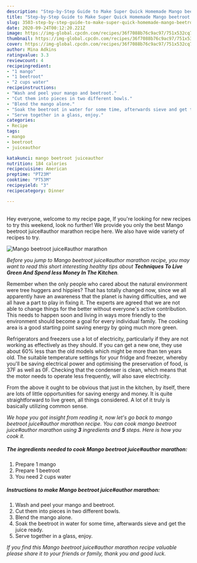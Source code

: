```yaml
---
description: "Step-by-Step Guide to Make Super Quick Homemade Mango beetroot juice#author marathon"
title: "Step-by-Step Guide to Make Super Quick Homemade Mango beetroot juice#author marathon"
slug: 3503-step-by-step-guide-to-make-super-quick-homemade-mango-beetroot-juiceauthor-marathon
date: 2020-09-24T00:12:20.221Z
image: https://img-global.cpcdn.com/recipes/36f7088b76c9ac97/751x532cq70/mango-beetroot-juiceauthor-marathon-recipe-main-photo.jpg
thumbnail: https://img-global.cpcdn.com/recipes/36f7088b76c9ac97/751x532cq70/mango-beetroot-juiceauthor-marathon-recipe-main-photo.jpg
cover: https://img-global.cpcdn.com/recipes/36f7088b76c9ac97/751x532cq70/mango-beetroot-juiceauthor-marathon-recipe-main-photo.jpg
author: Mina Adkins
ratingvalue: 3.3
reviewcount: 4
recipeingredient:
- "1 mango"
- "1 beetroot"
- "2 cups water"
recipeinstructions:
- "Wash and peel your mango and beetroot."
- "Cut them into pieces in two different bowls."
- "Blend the mango alone."
- "Soak the beetroot in water for some time, afterwards sieve and get the juice ready."
- "Serve together in a glass, enjoy."
categories:
- Recipe
tags:
- mango
- beetroot
- juiceauthor

katakunci: mango beetroot juiceauthor 
nutrition: 184 calories
recipecuisine: American
preptime: "PT23M"
cooktime: "PT53M"
recipeyield: "3"
recipecategory: Dinner

---
```

<br>
Hey everyone, welcome to my recipe page, If you're looking for new recipes to try this weekend, look no further! We provide you only the best Mango beetroot juice#author marathon recipe here. We also have wide variety of recipes to try.
<br>


![Mango beetroot juice#author marathon](https://img-global.cpcdn.com/recipes/36f7088b76c9ac97/751x532cq70/mango-beetroot-juiceauthor-marathon-recipe-main-photo.jpg)

<i>Before you jump to Mango beetroot juice#author marathon recipe, you may want to read this short interesting healthy tips about 
<strong>Techniques To Live Green And Spend less Money In The Kitchen</strong>.</i>
</br>

Remember when the only people who cared about the natural environment were tree huggers and hippies? That has totally changed now, since we all apparently have an awareness that the planet is having difficulties, and we all have a part to play in fixing it. The experts are agreed that we are not able to change things for the better without everyone's active contribution. This needs to happen soon and living in ways more friendly to the environment should become a goal for every individual family. The cooking area is a good starting point saving energy by going much more green.

Refrigerators and freezers use a lot of electricity, particularly if they are not working as effectively as they should. If you can get a new one, they use about 60% less than the old models which might be more than ten years old. The suitable temperature settings for your fridge and freezer, whereby you'll be saving electrical power and optimising the preservation of food, is 37F as well as 0F. Checking that the condenser is clean, which means that the motor needs to operate less frequently, will also save electricity.

From the above it ought to be obvious that just in the kitchen, by itself, there are lots of little opportunities for saving energy and money. It is quite straightforward to live green, all things considered. A lot of it truly is basically utilizing common sense.


<i>We hope you got insight from reading it, now let's go back to mango beetroot juice#author marathon recipe. You can cook mango beetroot juice#author marathon using <strong>3</strong> ingredients and <strong>5</strong> steps. Here is how you cook it.
</i>

##### The ingredients needed to cook Mango beetroot juice#author marathon:

1. Prepare 1 mango
1. Prepare 1 beetroot
1. You need 2 cups water


##### Instructions to make Mango beetroot juice#author marathon:

1. Wash and peel your mango and beetroot.
1. Cut them into pieces in two different bowls.
1. Blend the mango alone.
1. Soak the beetroot in water for some time, afterwards sieve and get the juice ready.
1. Serve together in a glass, enjoy.


<i>If you find this Mango beetroot juice#author marathon recipe valuable please share it to your friends or family, thank you and good luck.</i>
